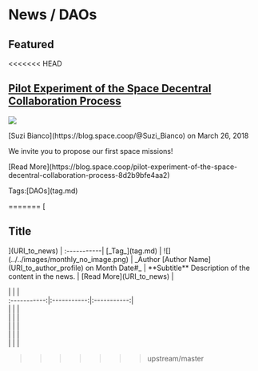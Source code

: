 # News / DAOs

## **Featured**
<<<<<<< HEAD
[<h2>Pilot Experiment of the Space Decentral Collaboration Process</h2>](https://blog.space.coop/pilot-experiment-of-the-space-decentral-collaboration-process-8d2b9bfe4aa2)
![](https://cdn-images-1.medium.com/max/2000/1*D7j0jtilNSqxHxpsxFLeDg.png)
<p>[Suzi Bianco](https://blog.space.coop/@Suzi_Bianco) on March 26, 2018</p>
<p>We invite you to propose our first space missions!</p>
<p>[Read More](https://blog.space.coop/pilot-experiment-of-the-space-decentral-collaboration-process-8d2b9bfe4aa2)</p>
<p>Tags:[DAOs](tag.md)</p>
=======
[<h2>Title</h2>](URI_to_news) |
:-----------|
[_Tag_](tag.md) |
![](../../images/monthly_no_image.png) |
_Author [Author Name](URI_to_author_profile) on Month Date#_ |
**Subtitle** Description of the content in the news. |
[Read More](URI_to_news) |

| | |  
:-----------:|:-----------:|:-----------:|  
| | |  
| | |  
| | |  
| | |  
| | |  
>>>>>>> upstream/master
